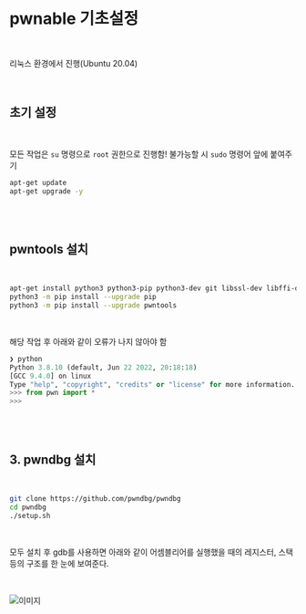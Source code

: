 # **pwnable 기초설정**

<br>

리눅스 환경에서 진행(Ubuntu 20.04)

<br>


## **초기 설정**

<br>

모든 작업은 `su` 명령으로 `root` 권한으로 진행함! 불가능할 시 `sudo` 명령어 앞에 붙여주기

```sh
apt-get update
apt-get upgrade -y
```

<br><br>

## **pwntools 설치**

<br>

```sh
apt-get install python3 python3-pip python3-dev git libssl-dev libffi-dev build-essential
python3 -m pip install --upgrade pip
python3 -m pip install --upgrade pwntools
```

<br>

해당 작업 후 아래와 같이 오류가 나지 않아야 함

```py
❯ python
Python 3.8.10 (default, Jun 22 2022, 20:18:18)
[GCC 9.4.0] on linux
Type "help", "copyright", "credits" or "license" for more information.
>>> from pwn import *
>>>
```

<br><br>

## **3. pwndbg 설치**

<br>

```sh
git clone https://github.com/pwndbg/pwndbg
cd pwndbg
./setup.sh
```

<br>

모두 설치 후 gdb를 사용하면 아래와 같이 어셈블리어를 실행했을 때의 레지스터, 스택 등의 구조를 한 눈에 보여준다.

<br>

![이미지](https://cdn.discordapp.com/attachments/847295675396915290/1000384384492376194/unknown.png)
